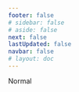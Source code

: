 ```yaml
---
footer: false
# sidebar: false
# aside: false
next: false
lastUpdated: false
navbar: false
# layout: doc
---
```


<script setup>
const chatPrompts = [
  // خدمات الأعمال (المجموعة الأولى)
  { id: "1", text: "تأسيس شركة في الإمارات", category: "business" },
  { id: "2", text: "تأسيس شركة في البر الرئيسي", category: "business" },
  { id: "3", text: "تسجيل شركة في المنطقة الحرة", category: "business" },
  { id: "4", text: "تأسيس شركة offshore", category: "business" },
  { id: "5", text: "تأشيرة العمل الحر في الإمارات", category: "business" },
  { id: "6", text: "رخصة تجارية في دبي", category: "business" },
  { id: "7", text: "متطلبات الرخصة التجارية في الإمارات", category: "business" },
  { id: "23", text: "إعداد الأعمال في الإمارات", category: "business" },
  { id: "24", text: "المناطق الحرة في دبي", category: "business" },
  { id: "25", text: "تسجيل الشركات في الإمارات", category: "business" },
  { id: "26", text: "تأشيرة العمل الحر في الإمارات", category: "business" },
  
  // التأشيرات والهجرة
  { id: "8", text: "طلب التأشيرة الذهبية الإماراتية", category: "visa" },
  { id: "9", text: "تأشيرة العمل الإماراتية", category: "visa" },
  { id: "10", text: "كفالة تأشيرة العائلة في الإمارات", category: "visa" },
  { id: "11", text: "متطلبات الفحص الطبي للتأشيرة", category: "visa" },
  { id: "12", text: "إجراءات الإقامة في الإمارات", category: "visa" },
  { id: "27", text: "متطلبات التأشيرة الإماراتية", category: "visa" },
  
  // القانونية والوثائق
  { id: "13", text: "طلب الهوية الإماراتية", category: "legal" },
  { id: "14", text: "تصديق الوثائق في الإمارات", category: "legal" },
  { id: "15", text: "الوكالة القانونية في الإمارات", category: "legal" },
  { id: "16", text: "مراجعة عقود الأعمال في الإمارات", category: "legal" },
  { id: "40", text: "تجديد الهوية الإماراتية", category: "legal" },
  
  // الخدمات المالية
  { id: "17", text: "حساب مصرفي للشركات في الإمارات", category: "finance" },
  { id: "18", text: "التسجيل الضريبي (VAT) في الإمارات", category: "finance" },
  { id: "19", text: "خدمات المحاسبة في الإمارات", category: "finance" },
  { id: "20", text: "قوانين المادة الاقتصادية في الإمارات", category: "finance" },
  { id: "41", text: "الخدمات المصرفية في الإمارات", category: "finance" },
  
  // العقارات والخدمات
  { id: "21", text: "الاستثمار العقاري في الإمارات", category: "property" },
  { id: "22", text: "تأجير المكاتب في دبي", category: "property" },

  // الرعاية الصحية
  { id: "47", text: "التأمين الصحي في الإمارات", category: "healthcare" },
  { id: "48", text: "أفضل المستشفيات في دبي", category: "healthcare" },
  { id: "49", text: "الفحص الطبي في الإمارات", category: "healthcare" },
  
  // السياحة والترفيه
  { id: "28", text: "المعالم السياحية في دبي", category: "travel" },
  { id: "29", text: "إكسبو سيتي دبي", category: "attractions" },
  { id: "30", text: "تذاكر برواز دبي", category: "attractions" },
  { id: "31", text: "تذاكر برج خليفة", category: "attractions" },
  { id: "32", text: "متحف المستقبل", category: "attractions" },
  { id: "33", text: "اللوفر أبوظبي", category: "attractions" },
  { id: "34", text: "عالم فيراري أبوظبي", category: "attractions" },
  { id: "35", text: "التسوق في دبي مول", category: "shopping" },
]
</script>

<AIChat :prompts="chatPrompts" />

<userStyle>Normal</userStyle>